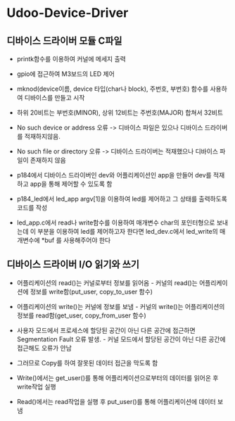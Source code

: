 # Udoo-Device-Driver

## 디바이스 드라이버 모듈 C파일

- printk함수를 이용하여 커널에 메세지 출력

- gpio에 접근하여 M3보드의 LED 제어

- mknod(device이름, device 타입(char나 block), 주번호, 부번호) 함수를 사용하여 디바이스를 만들고 시작

- 하위 20비트는 부번호(MINOR), 상위 12비트는 주번호(MAJOR) 합쳐서 32비트

- No such device or address 오류 -> 디바이스 파일은 있으나 디바이스 드라이버를 적재하지않음. 

- No such file or directory 오류 -> 디바이스 드라이버는 적재했으나 디바이스 파일이 존재하지 않음 

- p184에서 디바이스 드라이버인 dev와 어플리케이션인 app을 만들어 dev를 적재하고 app을 통해 제어할 수 있도록 함

- p184_led에서 led_app argv[1]을 이용하여 led를 제어하고 그 상태를 출력하도록 코드를 작성

- led_app.c에서 read나 write함수를 이용하여 매개변수 char의 포인터형으로 보내는데 이 부분을 이용하여 led를 제어하고자 한다면 led_dev.c에서 led_write의 매개변수에 *buf 를 사용해주어야 한다

## 디바이스 드라이버 I/O 읽기와 쓰기

- 어플리케이션의 read()는 커널로부터 정보를 읽어옴 - 커널의 read()는 어플리케이션에 정보를 write함(put_user, copy_to_user 함수)

- 어플리케이션의 write()는 커널에 정보를 보냄 - 커널의 write()는 어플리케이션의 정보를 read함(get_user, copy_from_user 함수)

- 사용자 모드에서 프로세스에 할당된 공간이 아닌 다른 공간에 접근하면 Segmentation Fault 오류 발생. - 커널 모드에서 할당된 공간이 아닌 다른 공간에 접근해도 오류가 안남

- 그러므로 Copy를 하여 잘못된 데이터 접근을 막도록 함

- Write()에서는 get_user()를 통해 어플리케이션으로부터의 데이터를 읽어온 후 write작업 실행

- Read()에서는 read작업을 실행 후 put_user()를 통해 어플리케이션에 데이터 보냄
